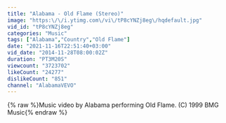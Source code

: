 ```yaml
---
title: "Alabama - Old Flame (Stereo)"
image: "https:\/\/i.ytimg.com\/vi\/tP8cYNZj8eg\/hqdefault.jpg"
vid_id: "tP8cYNZj8eg"
categories: "Music"
tags: ["Alabama","Country","Old Flame"]
date: "2021-11-16T22:51:40+03:00"
vid_date: "2014-11-28T08:00:02Z"
duration: "PT3M20S"
viewcount: "3723702"
likeCount: "24277"
dislikeCount: "851"
channel: "AlabamaVEVO"
---
```

{% raw %}Music video by Alabama performing Old Flame. (C) 1999 BMG Music{% endraw %}
